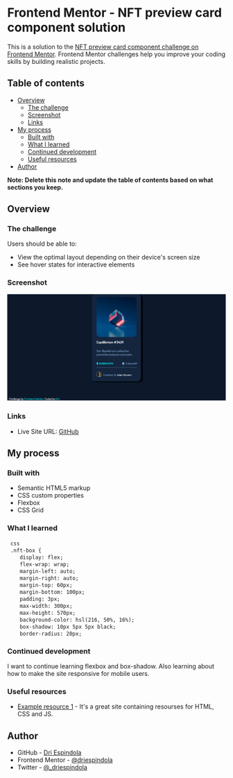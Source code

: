 # Frontend Mentor - NFT preview card component solution

This is a solution to the [NFT preview card component challenge on Frontend Mentor](https://www.frontendmentor.io/challenges/nft-preview-card-component-SbdUL_w0U). Frontend Mentor challenges help you improve your coding skills by building realistic projects. 

## Table of contents

- [Overview](#overview)
  - [The challenge](#the-challenge)
  - [Screenshot](#screenshot)
  - [Links](#links)
- [My process](#my-process)
  - [Built with](#built-with)
  - [What I learned](#what-i-learned)
  - [Continued development](#continued-development)
  - [Useful resources](#useful-resources)
- [Author](#author)

**Note: Delete this note and update the table of contents based on what sections you keep.**

## Overview

### The challenge

Users should be able to:

- View the optimal layout depending on their device's screen size
- See hover states for interactive elements

### Screenshot

![](./screenshot.png)

### Links

- Live Site URL: [GitHub](https://driespindola.github.io/Frontend-Mentor-Challenge-with-HTML-and-CSS/)

## My process

### Built with

- Semantic HTML5 markup
- CSS custom properties
- Flexbox
- CSS Grid


### What I learned

```
 css
 .nft-box {
    display: flex;
    flex-wrap: wrap;
    margin-left: auto;
    margin-right: auto;
    margin-top: 60px;
    margin-bottom: 100px;
    padding: 3px;
    max-width: 300px;
    max-height: 570px;
    background-color: hsl(216, 50%, 16%);
    box-shadow: 10px 5px 5px black;
    border-radius: 20px;
```

### Continued development

I want to continue learning flexbox and box-shadow. Also learning about how to make the site responsive for mobile users.

### Useful resources

- [Example resource 1](w3schools.com/) - It's a great site containing resourses for HTML, CSS and JS.

## Author

- GitHub - [Dri Espindola](https://github.com/driespindola)
- Frontend Mentor - [@driespindola](https://www.frontendmentor.io/profile/driespindola)
- Twitter - [@_driespindola](https://twitter.com/_driespindola)
